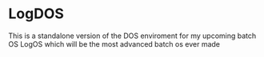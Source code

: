 # LogDOS
This is a standalone version of the DOS enviroment for my upcoming batch OS LogOS which will be the most advanced batch os ever made
